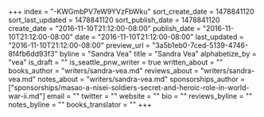 +++
index = "-KWGmbPV7eW9YVzFbWku"
sort_create_date = 1478841120
sort_last_updated = 1478841120
sort_publish_date = 1478841120
create_date = "2016-11-10T21:12:00-08:00"
publish_date = "2016-11-10T21:12:00-08:00"
date = "2016-11-10T21:12:00-08:00"
last_updated = "2016-11-10T21:12:00-08:00"
preview_url = "3a5b1eb0-7ced-5139-4746-8f4fb6dd93f3"
byline = "Sandra Vea"
title = "Sandra Vea"
alphabetize_by = "vea"
is_draft = ""
is_seattle_pnw_writer = true
written_about = ""
books_author = "writers/sandra-vea.md"
reviews_about = "writers/sandra-vea.md"
notes_about = "writers/sandra-vea.md"
sponsorships_author = ["sponsorships/masao-a-nisei-soldiers-secret-and-heroic-role-in-world-war-ii.md"]
email = ""
twitter = ""
website = ""
bio = ""
reviews_byline = ""
notes_byline = ""
books_translator = ""
+++

